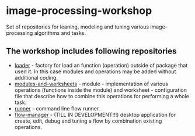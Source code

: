 # image-processing-workshop

Set of repositories for leaning, modeling and tuning various image-processing algorithms and tasks.  

## The workshop includes following repositories

- [loader](https://github.com/ekarpovs/loader) - factory for load an function (operation) outside of package that used it. In this case modules and operations may be added without additional coding.
- [modules-and-worksheets](https://github.com/ekarpovs/modules-and-worksheets) - module - implementation of various operations (functions inside the module) and worksheet - configuration file that describe how to combine this operations for performing a whole task.
- [runner](https://github.com/ekarpovs/runner) - command line flow runner.
- [flow-manager](https://github.com/ekarpovs/flow-manager) - (TILL IN DEVELOPMENT!!!) desktop application for create, edit, debug and tuning a flow by combination existing operations.
